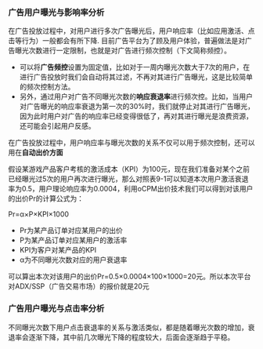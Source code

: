 ### 广告用户曝光与影响率分析
在广告投放过程中，对用户进行多次广告曝光后，用户响应率（比如应用激活、点击等行为）一般都会有所下降. 目前广告平台为了顾及用户体验，普遍做法是对广告曝光次数进行一定限制，也就是对广告进行频次控制（下文简称频控）。

- 可以将**广告频控**设置为固定值，比如对于一周内曝光次数大于7次的用户，在进行广告投放时我们会自动将其过滤，不再对其进行广告曝光，这是比较简单的频次控制方法。
- 另外，通过用户对广告不同曝光次数的**响应衰退率**进行频次控。比如，当用户对广告曝光的响应率衰退为第一次的30%时，我们就停止对其进行广告曝光，因为此时用户对广告的响应率已经变得很低了，再对其进行曝光是浪费资源，还可能会引起用户反感。

在广告投放过程中，用户响应率与曝光次数的关系不仅可以用于频次控制，还可以用在**自动出价方面**

假设某游戏产品客户考核的激活成本（KPI）为100元，现在我们准备对某个之前已经曝光过5次的用户再次进行曝光，那么对照表9-1可以知道本次用户激活衰退率为0.5，用户理论响应率为0.0004，利用oCPM出价技术我们可以得到对该用户的出价Pr的计算公式为：

Pr=α×P×KPI×1000
- Pr为某产品订单对应某用户的出价
- P为某产品订单对应某用户的激活率
- KPI为客户对某产品的KPI
- α为不同曝光次数对应的用户衰退率

可以算出本次对该用户的出价Pr=0.5×0.0004×100×1000=20元。所以本次平台对ADX/SSP（广告交易市场）的报价就是20元

### 广告用户曝光与点击率分析

不同曝光次数下用户点击衰退率的关系与激活类似，都是随着曝光次数的增加，衰退率会逐渐下降，其中前几次曝光下降的程度较大，后面会逐渐趋于平稳。
